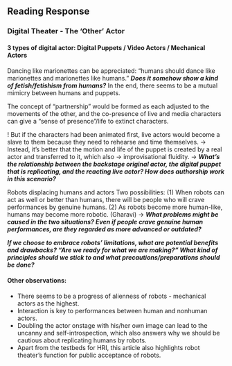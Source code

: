 ## Reading Response
### Digital Theater - The ‘Other’ Actor

#### 3 types of digital actor: Digital Puppets / Video Actors / Mechanical Actors

Dancing like marionettes can be appreciated: “humans should dance like marionettes and marionettes like humans.” ***Does it somehow show a kind of fetish/fetishism from humans?*** 
In the end, there seems to be a mutual mimicry between humans and puppets. 

The concept of “partnership” would be formed as each adjusted to the movements of the other, and the co-presence of live and media characters can give a “sense of presence”/life to extinct characters.

! But if the characters had been animated first, live actors would become a slave to them because they need to rehearse and time themselves. -> Instead, it’s better that the motion and life of the puppet is created by a real actor and transferred to it, which also -> improvisational fluidity. 
-> ***What’s the relationship between the backstage original actor, the digital puppet that is replicating, and the reacting live actor? How does authorship work in this scenario?*** 

Robots displacing humans and actors
Two possibilities: (1) When robots can act as well or better than humans, there will be people who will crave performances by genuine humans. (2) As robots become more human-like, humans may become more robotic. (Gharavi)
-> ***What problems might be caused in the two situations? Even if people crave genuine human performances, are they regarded as more advanced or outdated?*** 

***If we choose to embrace robots’ limitations, what are potential benefits and drawbacks? 
“Are we ready for what we are making?” What kind of principles should we stick to and what precautions/preparations should be done?*** 

#### Other observations: 
- There seems to be a progress of alienness of robots - mechanical actors as the highest. 
- Interaction is key to performances between human and nonhuman actors. 
- Doubling the actor onstage with his/her own image can lead to the uncanny and self-introspection, which also answers why we should be cautious about replicating humans by robots. 
- Apart from the testbeds for HRI, this article also highlights robot theater’s function for public acceptance of robots. 


